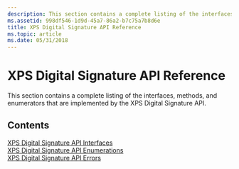 ```yaml
---
description: This section contains a complete listing of the interfaces, methods, and enumerators that are implemented by the XPS Digital Signature API.
ms.assetid: 998df546-1d9d-45a7-86a2-b7c75a7b8d6e
title: XPS Digital Signature API Reference
ms.topic: article
ms.date: 05/31/2018
---
```


# XPS Digital Signature API Reference

This section contains a complete listing of the interfaces, methods, and enumerators that are implemented by the XPS Digital Signature API.

## Contents

<dl>

[XPS Digital Signature API Interfaces](xps-digital-signatures-interfaces.md)  
[XPS Digital Signature API Enumerations](xps-digital-signatures-enumerations.md)  
[XPS Digital Signature API Errors](xps-digital-signatures-errors.md)  
</dl>

 

 



